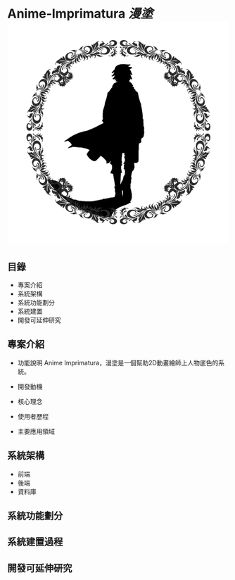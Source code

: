 # Anime-Imprimatura *漫塗* ![漫塗LOGO](READMEimages\LOGO.png)
## 目錄
- 專案介紹
- 系統架構
- 系統功能劃分
- 系統建置
- 開發可延伸研究
## 專案介紹
- 功能說明
Anime Imprimatura，漫塗是一個幫助2D動畫繪師上人物底色的系統。
- 開發動機

- 核心理念
- 使用者歷程
- 主要應用領域
## 系統架構
- 前端
- 後端
- 資料庫
## 系統功能劃分
## 系統建置過程
## 開發可延伸研究